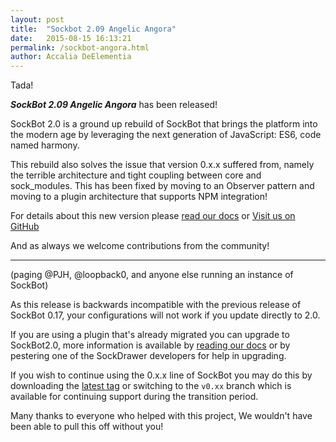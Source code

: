 ```yaml
---
layout: post
title:  "Sockbot 2.09 Angelic Angora"
date:   2015-08-15 16:13:21
permalink: /sockbot-angora.html
author: Accalia DeElementia
---
```


Tada!

***SockBot 2.09 Angelic Angora*** has been released!
 
SockBot 2.0 is a ground up rebuild of SockBot that brings the platform into the modern age by leveraging the next generation of JavaScript: ES6, code named harmony.

This rebuild also solves the issue that version 0.x.x suffered from, namely the terrible architecture and tight coupling between core and sock_modules. This has been fixed by moving to an Observer pattern and moving to a plugin architecture that supports NPM integration!

For details about this new version please [read our docs](https://sockbot.readthedocs.org/)  or [Visit us on GitHub](https://github.com/SockDrawer/SockBot)

And as always we welcome contributions from the community!

---

(paging @PJH, @loopback0, and anyone else running an instance of SockBot)

As this release is backwards incompatible with the previous release of SockBot 0.17, your configurations will not work if you update directly to 2.0.

If you are using a plugin that's already migrated you can upgrade to SockBot2.0, more information is available by [reading our docs](https://sockbot.readthedocs.org/) or by pestering one of the SockDrawer developers for help in upgrading.

If you wish to continue using the 0.x.x line of SockBot you may do this by downloading the [latest tag](https://github.com/SockDrawer/SockBot/releases/tag/v0.99.0) or switching to the `v0.xx` branch which is available for continuing support during the transition period.

Many thanks to everyone who helped with this project, We wouldn't have been able to pull this off without you!